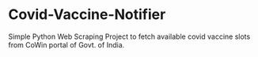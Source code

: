 # Covid-Vaccine-Notifier

Simple Python Web Scraping Project to fetch available covid vaccine slots from CoWin portal of Govt. of India.
